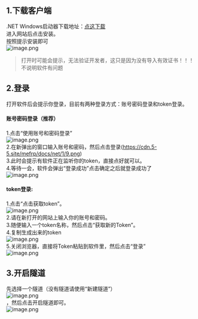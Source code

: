 <a name="VEAFZ"></a>
## 
<a name="ngIH6"></a>
## 1.下载客户端
.NET Windows启动器下载地址：[点这下载](http://124.223.35.239/download/mefrp/)<br />进入网站后点击安装。<br />按照提示安装即可<br />![image.png](https://cdn.5-5.site/mefrp/docs/net/1/1.png)
> 打开时可能会提示，无法验证开发者，这只是因为没有导入有效证书！！！不说明软件有问题

<a name="W6JwV"></a>
## 2.登录
打开软件后会提示你登录，目前有两种登录方式：账号密码登录和token登录。
<a name="pzPN9"></a>
#### 账号密码登录（推荐）
1.点击“使用账号和密码登录”<br />![image.png](https://cdn.5-5.site/mefrp/docs/net/1/2.png)<br />2.在新弹出的窗口输入账号和密码，然后点击登录(https://cdn.5-5.site/mefrp/docs/net/1/9.png)<br />3.此时会提示有软件正在监听你的token，直接点好就可以。<br />4.等待一会，软件会弹出“登录成功”点击确定之后就登录成功了<br />![image.png](https://cdn.5-5.site/mefrp/docs/net/1/4.png)
<a name="ei3Cu"></a>
#### token登录:
1.点击“点击获取token”。<br />![image.png](https://files.catbox.moe/9yl3xd.png)<br />2.请在新打开的网站上输入你的账号和密码。<br />3.随便输入一个token名称，然后点击“获取新的Token”。<br />4.复制生成出来的token<br />![image.png](https://files.catbox.moe/043r2s.png)<br />5.关闭浏览器，直接将Token粘贴到软件里，然后点击“登录”<br />![image.png](https://files.catbox.moe/kwex8l.png)
<a name="MLUHL"></a>
## 3.开启隧道
先选择一个隧道（没有隧道请使用“新建隧道”）<br />![image.png](https://cdn.5-5.site/mefrp/docs/net/1/6.png)<br />，然后点击开启隧道即可。<br />![image.png](https://cdn.5-5.site/mefrp/docs/net/1/8.png)
